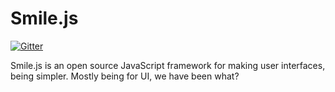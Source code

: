 # Smile.js
[![Gitter](https://badges.gitter.im/AfterNetwork-smileycreations/community.svg)](https://gitter.im/AfterNetwork-smileycreations/community?utm_source=badge&utm_medium=badge&utm_campaign=pr-badge)

Smile.js is an open source JavaScript framework for making user interfaces, being simpler. Mostly being for UI, we have been what?
